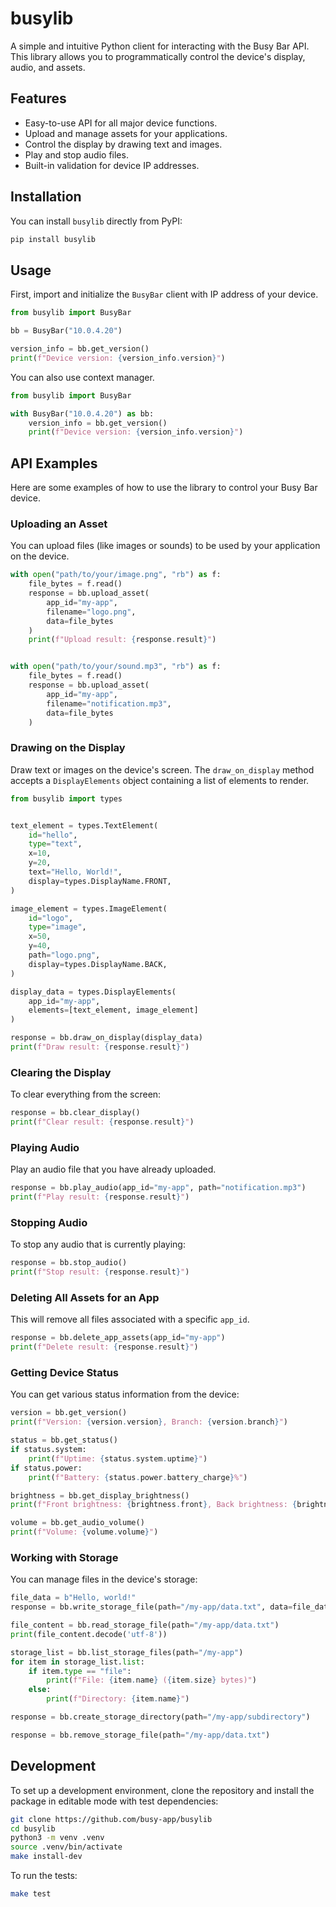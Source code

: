 # busylib

A simple and intuitive Python client for interacting with the Busy Bar API. This library allows you to programmatically control the device's display, audio, and assets.

## Features

-   Easy-to-use API for all major device functions.
-   Upload and manage assets for your applications.
-   Control the display by drawing text and images.
-   Play and stop audio files.
-   Built-in validation for device IP addresses.

## Installation

You can install `busylib` directly from PyPI:

```bash
pip install busylib
```

## Usage

First, import and initialize the `BusyBar` client with IP address of your device.

```python
from busylib import BusyBar

bb = BusyBar("10.0.4.20")

version_info = bb.get_version()
print(f"Device version: {version_info.version}")
```

You can also use context manager.

```python
from busylib import BusyBar

with BusyBar("10.0.4.20") as bb:
    version_info = bb.get_version()
    print(f"Device version: {version_info.version}")
```

## API Examples

Here are some examples of how to use the library to control your Busy Bar device.

### Uploading an Asset

You can upload files (like images or sounds) to be used by your application on the device.

```python
with open("path/to/your/image.png", "rb") as f:
    file_bytes = f.read()
    response = bb.upload_asset(
        app_id="my-app",
        filename="logo.png",
        data=file_bytes
    )
    print(f"Upload result: {response.result}")


with open("path/to/your/sound.mp3", "rb") as f:
    file_bytes = f.read()
    response = bb.upload_asset(
        app_id="my-app",
        filename="notification.mp3",
        data=file_bytes
    )
```

### Drawing on the Display

Draw text or images on the device's screen. The `draw_on_display` method accepts a `DisplayElements` object containing a list of elements to render.

```python
from busylib import types


text_element = types.TextElement(
    id="hello",
    type="text",
    x=10,
    y=20,
    text="Hello, World!",
    display=types.DisplayName.FRONT,
)

image_element = types.ImageElement(
    id="logo",
    type="image",
    x=50,
    y=40,
    path="logo.png",
    display=types.DisplayName.BACK,
)

display_data = types.DisplayElements(
    app_id="my-app",
    elements=[text_element, image_element]
)

response = bb.draw_on_display(display_data)
print(f"Draw result: {response.result}")
```

### Clearing the Display

To clear everything from the screen:

```python
response = bb.clear_display()
print(f"Clear result: {response.result}")
```

### Playing Audio

Play an audio file that you have already uploaded.

```python
response = bb.play_audio(app_id="my-app", path="notification.mp3")
print(f"Play result: {response.result}")
```

### Stopping Audio

To stop any audio that is currently playing:

```python
response = bb.stop_audio()
print(f"Stop result: {response.result}")
```

### Deleting All Assets for an App

This will remove all files associated with a specific `app_id`.

```python
response = bb.delete_app_assets(app_id="my-app")
print(f"Delete result: {response.result}")
```

### Getting Device Status

You can get various status information from the device:

```python
version = bb.get_version()
print(f"Version: {version.version}, Branch: {version.branch}")

status = bb.get_status()
if status.system:
    print(f"Uptime: {status.system.uptime}")
if status.power:
    print(f"Battery: {status.power.battery_charge}%")

brightness = bb.get_display_brightness()
print(f"Front brightness: {brightness.front}, Back brightness: {brightness.back}")

volume = bb.get_audio_volume()
print(f"Volume: {volume.volume}")
```

### Working with Storage

You can manage files in the device's storage:

```python
file_data = b"Hello, world!"
response = bb.write_storage_file(path="/my-app/data.txt", data=file_data)

file_content = bb.read_storage_file(path="/my-app/data.txt")
print(file_content.decode('utf-8'))

storage_list = bb.list_storage_files(path="/my-app")
for item in storage_list.list:
    if item.type == "file":
        print(f"File: {item.name} ({item.size} bytes)")
    else:
        print(f"Directory: {item.name}")

response = bb.create_storage_directory(path="/my-app/subdirectory")

response = bb.remove_storage_file(path="/my-app/data.txt")
```

## Development

To set up a development environment, clone the repository and install the package in editable mode with test dependencies:

```bash
git clone https://github.com/busy-app/busylib
cd busylib
python3 -m venv .venv
source .venv/bin/activate
make install-dev
```

To run the tests:

```bash
make test
```
